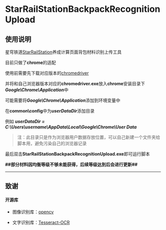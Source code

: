# StarRailStationBackpackRecognitionUpload

## 使用说明

星穹铁道[StarRailStation](https://starrailstation.com/cn)养成计算页面背包材料识别上传工具

目前只做了**chrome**的适配

使用前需要先下载对应版本的[chromedriver](https://chromedriver.storage.googleapis.com/index.html)

并将和自己浏览器版本对应的**chromedriver.exe**放入**chrome**安装目录下***Google\Chrome\Application***中

可能需要将***Google\Chrome\Application***添加到环境变量中

在**common\config**中为***userDataDir***添加目录

例如 ***userDataDir = C:\Users\username\AppData\Local\Google\Chrome\User Data***

> 注：此目录只是作为浏览器用户数据存放位置，可以自己新建一个文件夹给脚本用，避免污染自己的浏览器记录

最后双击**StarRailStationBackpackRecognitionUpload.exe**即可运行脚本

**##部分材料因均衡等级不够未能获得，后续等级达到后会进行更新##**

------

## 致谢

#### 开源库

- 图像识别库：[opencv](https://github.com/opencv/opencv.git)

- 文字识别库：[Tesseract-OCR](https://github.com/tesseract-ocr/tesseract)

